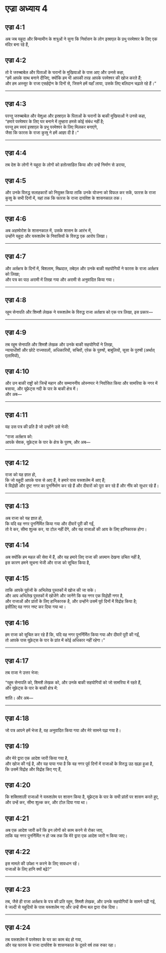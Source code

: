 # एज्रा अध्याय 4

## एज्रा 4:1

अब जब यहूदा और बिन्यामीन के शत्रुओं ने सुना कि निर्वासन के लोग इस्राएल के प्रभु परमेश्वर के लिए एक मंदिर बना रहे हैं,

## एज्रा 4:2

तो वे जरुब्बाबेल और पिताओं के घरानों के मुखियाओं के पास आए और उनसे कहा,  
“हमें आपके साथ बनाने दीजिए, क्योंकि हम भी आपकी तरह आपके परमेश्वर की खोज करते हैं;  
और हम अस्सूर के राजा एसर्हद्दोन के दिनों से, जिसने हमें यहाँ लाया, उसके लिए बलिदान चढ़ाते रहे हैं।”

---

## एज्रा 4:3

परन्तु जरुब्बाबेल और येशुआ और इस्राएल के पिताओं के घरानों के बाकी मुखियाओं ने उनसे कहा,  
“हमारे परमेश्वर के लिए घर बनाने में तुम्हारा हमसे कोई संबंध नहीं है;  
परन्तु हम स्वयं इस्राएल के प्रभु परमेश्वर के लिए मिलकर बनाएंगे,  
जैसा कि फारस के राजा कुस्रु ने हमें आज्ञा दी है।”

---

## एज्रा 4:4

तब देश के लोगों ने यहूदा के लोगों को हतोत्साहित किया और उन्हें निर्माण से डराया,

## एज्रा 4:5

और उनके विरुद्ध सलाहकारों को नियुक्त किया ताकि उनके योजना को विफल कर सकें, फारस के राजा कुस्रु के सभी दिनों में, यहां तक कि फारस के राजा दार्यावेश के शासनकाल तक।

---

## एज्रा 4:6

अब अहश्वेरोश के शासनकाल में, उसके शासन के आरंभ में,  
उन्होंने यहूदा और यरूशलेम के निवासियों के विरुद्ध एक आरोप लिखा।

---

## एज्रा 4:7

और अर्तक्षत्र के दिनों में, बिशलाम, मिथ्रदात, तबेएल और उनके बाकी सहयोगियों ने फारस के राजा अर्तक्षत्र को लिखा;  
और पत्र का पाठ अरामी में लिखा गया और अरामी से अनुवादित किया गया।

---

## एज्रा 4:8

रहूम सेनापति और शिमशै लेखक ने यरूशलेम के विरुद्ध राजा अर्तक्षत्र को एक पत्र लिखा, इस प्रकार—

---

## एज्रा 4:9

तब रहूम सेनापति और शिमशै लेखक और उनके बाकी सहयोगियों ने लिखा,  
न्यायाधीशों और छोटे राज्यपालों, अधिकारियों, सचिवों, एरेक के पुरुषों, बाबुलियों, सूसा के पुरुषों (अर्थात् एलामियों),

## एज्रा 4:10

और उन बाकी राष्ट्रों को जिन्हें महान और सम्माननीय ओस्नप्पर ने निर्वासित किया और सामरिया के नगर में बसाया, और यूफ्रेट्स नदी के पार के बाकी क्षेत्र में।  
और अब—

---

## एज्रा 4:11

यह उस पत्र की प्रति है जो उन्होंने उसे भेजी:

“राजा अर्तक्षत्र को:  
आपके सेवक, यूफ्रेट्स के पार के क्षेत्र के पुरुष, और अब—

---

## एज्रा 4:12

राजा को यह ज्ञात हो,  
कि जो यहूदी आपके पास से आए हैं, वे हमारे पास यरूशलेम में आए हैं;  
वे विद्रोही और दुष्ट नगर का पुनर्निर्माण कर रहे हैं और दीवारों को पूरा कर रहे हैं और नींव को सुधार रहे हैं।

---

## एज्रा 4:13

अब राजा को यह ज्ञात हो,  
कि यदि वह नगर पुनर्निर्मित किया गया और दीवारें पूरी की गईं,  
तो वे कर, सीमा शुल्क कर, या टोल नहीं देंगे, और यह राजाओं की आय के लिए हानिकारक होगा।

## एज्रा 4:14

अब क्योंकि हम महल की सेवा में हैं, और यह हमारे लिए राजा की अपमान देखना उचित नहीं है,  
इस कारण हमने सूचना भेजी और राजा को सूचित किया है,

## एज्रा 4:15

ताकि आपके पूर्वजों के अभिलेख पुस्तकों में खोज की जा सके।  
और आप अभिलेख पुस्तकों में खोजेंगे और जानेंगे कि वह नगर एक विद्रोही नगर है,  
और राजाओं और प्रांतों के लिए हानिकारक है, और उन्होंने उसमें पूर्व दिनों में विद्रोह किया है;  
इसीलिए वह नगर नष्ट कर दिया गया था।

## एज्रा 4:16

हम राजा को सूचित कर रहे हैं कि, यदि वह नगर पुनर्निर्मित किया गया और दीवारें पूरी की गईं,  
तो आपके पास यूफ्रेट्स के पार के प्रांत में कोई अधिकार नहीं रहेगा।”

---

## एज्रा 4:17

तब राजा ने उत्तर भेजा:

“रहूम सेनापति को, शिमशै लेखक को, और उनके बाकी सहयोगियों को जो सामरिया में रहते हैं,  
और यूफ्रेट्स के पार के बाकी क्षेत्र में:

शांति। और अब—

---

## एज्रा 4:18

जो पत्र आपने हमें भेजा है, वह अनुवादित किया गया और मेरे सामने पढ़ा गया है।

## एज्रा 4:19

और मेरे द्वारा एक आदेश जारी किया गया है,  
और खोज की गई है, और यह पाया गया है कि वह नगर पूर्व दिनों में राजाओं के विरुद्ध उठ खड़ा हुआ है,  
कि उसमें विद्रोह और विद्रोह किए गए हैं,

## एज्रा 4:20

कि शक्तिशाली राजाओं ने यरूशलेम पर शासन किया है, यूफ्रेट्स के पार के सभी प्रांतों पर शासन करते हुए,  
और उन्हें कर, सीमा शुल्क कर, और टोल दिया गया था।

## एज्रा 4:21

अब एक आदेश जारी करें कि इन लोगों को काम करने से रोका जाए,  
ताकि यह नगर पुनर्निर्मित न हो जब तक कि मेरे द्वारा एक आदेश जारी न किया जाए।

## एज्रा 4:22

इस मामले की उपेक्षा न करने के लिए सावधान रहें।  
राजाओं के लिए हानि क्यों बढ़े?”

---

## एज्रा 4:23

तब, जैसे ही राजा अर्तक्षत्र के पत्र की प्रति रहूम, शिमशै लेखक, और उनके सहयोगियों के सामने पढ़ी गई,  
वे जल्दी से यहूदियों के पास यरूशलेम गए और उन्हें सैन्य बल द्वारा रोक दिया।

---

## एज्रा 4:24

तब यरूशलेम में परमेश्वर के घर का काम बंद हो गया,  
और यह फारस के राजा दार्यावेश के शासनकाल के दूसरे वर्ष तक रुका रहा।
